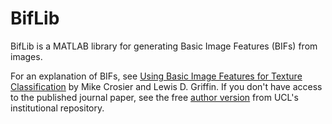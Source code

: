 # BifLib
BifLib is a MATLAB library for generating Basic Image Features (BIFs) from images.

For an explanation of BIFs, see [Using Basic Image Features for Texture Classification](http://dx.doi.org/10.1007/s11263-009-0315-0) 
by Mike Crosier and Lewis D. Griffin. If you don't have access to the published journal paper, see the free 
[author version](http://discovery.ucl.ac.uk/74308/) from UCL's institutional repository.